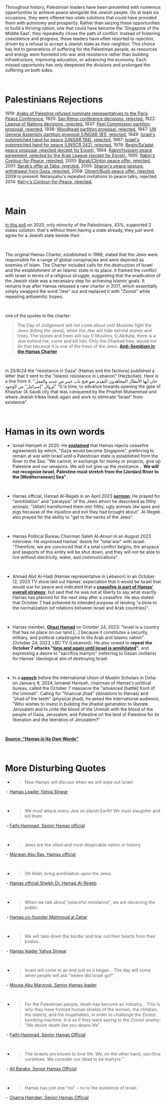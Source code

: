 Throughout history, Palestinian leaders have been presented with numerous opportunities to achieve peace alongside the Jewish people. On at least six occasions, they were offered two-state solutions that could have provided them with autonomy and prosperity. Rather than seizing these opportunities to build a thriving nation, one that could have become the 'Singapore of the Middle East', they repeatedly chose the path of conflict. Instead of fostering coexistence and progress, these leaders have often resorted to rejection, driven by a refusal to accept a Jewish state as their neighbor.
This choice has led to generations of suffering for the Palestinian people, as resources and energy were funneled into war and resistance rather than building infrastructure, improving education, or advancing the economy. Each missed opportunity has only deepened the divisions and prolonged the suffering on both sides.

‎

# Palestinians Rejections
1919: [Arabs of Palestine refused nominate representatives to the Paris Peace Conference.](https://en.wikipedia.org/wiki/Paris_Peace_Conference_(1919%E2%80%931920))
1920: [San Remo conference decisions, rejected.](https://en.wikipedia.org/wiki/San_Remo_conference)
1922: [League of Nations decisions, rejected.](https://en.wikipedia.org/wiki/Mandate_for_Palestine)
1937: [Peel Commission partition proposal, rejected.](https://en.wikipedia.org/wiki/Peel_Commission)
1938: [Woodhead partition proposal, rejected.](https://en.wikipedia.org/wiki/Woodhead_Commission)
1947: [UN General Assembly partition proposal (UNGAR 181), rejected.](https://en.wikipedia.org/wiki/United_Nations_Partition_Plan_for_Palestine)
1949: [Israel's outstretched hand for peace (UNGAR 194), rejected.](https://en.wikipedia.org/wiki/United_Nations_General_Assembly_Resolution_194)
1967: [Israel's outstretched hand for peace (UNSCR 242), rejected.](https://en.wikipedia.org/wiki/United_Nations_Security_Council_Resolution_242)
1978: [Begin/Sa’adat peace proposal, rejected (except for Egypt).](https://en.wikipedia.org/wiki/Camp_David_Accords)
1994: [Rabin/Hussein peace agreement, rejected by the Arab League (except for Egypt).](https://en.wikipedia.org/wiki/Israel%E2%80%93Jordan_peace_treaty)
1995: [Rabin's Contour-for-Peace, rejected.](https://en.wikipedia.org/wiki/Oslo_II_Accord)
2000: [Barak/Clinton peace offer, rejected.](https://en.wikipedia.org/wiki/2000_Camp_David_Summit)
2001: [Barak’s offer at Taba, rejected.](https://en.wikipedia.org/wiki/Taba_Summit)
2005: [Sharon's peace gesture, withdrawal from Gaza, rejected.](https://en.wikipedia.org/wiki/Israeli_disengagement_from_the_Gaza_Strip)
2008: [Olmert/Bush peace offer, rejected.](https://en.wikipedia.org/wiki/Israeli%E2%80%93Palestinian_peace_process#Israeli%E2%80%93Palestinian_talks_in_2007_and_2008)
2009 to present: Netanyahu's repeated invitations to peace talks, rejected.
2014: [Kerry's Contour-for-Peace, rejected.](https://en.wikipedia.org/wiki/2013%E2%80%932014_Israeli%E2%80%93Palestinian_peace_talks)

‎

# Main
[in this poll](https://www.pcpsr.org/en/node/823) on 2020, only minority of the Palestinians, 43%, supported 2 states solution.
that's without them having a state already, they just wont agree for a Jewish state beside their.

‎

The original Hamas Charter, established in 1988, stated that the Jews were responsible for a range of global conspiracies and were depicted as enemies of Islam. The Charter included calls for the destruction of Israel and the establishment of an Islamic state in its place. It framed the conflict with Israel in terms of a religious struggle, suggesting that the eradication of the Jewish state was a necessary step for achieving Islamic goals.
It remains true after Hamas released a new charter in 2017, which essentially simply swapped the word “Jew” out and replaced it with “Zionist” while repeating antisemitic tropes.

‎

one of the quotes in the charter:
> The Day of Judgement will not come about until Muslims fight the Jews (killing the Jews), when the Jew will hide behind stones and trees. The stones and trees will say O Muslims, O Abdulla, there is a Jew behind me, come and kill him. Only the Gharkad tree, would not do that because it is one of the trees of the Jews.
[**Anti-Semitism in the Hamas Charter**](https://www.adl.org/resources/news/anti-semitism-hamas-charter-selected-excerpts)

‎

in 20/8/24 the "resistance in Gaza" (Hamas and the factions) published a letter that it sent to the "Islamic resistance in Lebanon" (Hezbollah). Here is a line from it:
"حان أيها الأبطال المجاهدون التقدم نحو فتح باب خيبر من جديد والعمل لزوال "إسرائيل" من الوجود"
"It is time, to advance towards opening the gate of Khaybar (A Saudi city that was conquered by the Prophet Muhammad and where Jewish tribes lived) again and work to eliminate “Israel” from existence".

‎

# Hamas in its own words
* Ismail Haniyeh in 2020: He [**explained**](https://www.memri.org/tv/hamas-leader-ismail-haniyeh-we-entitled-airport-seaport-projects-will-not-give-up-weapons-resistance-in-exchange) that Hamas rejects ceasefire agreements by which, "Gaza would become Singapore", preferring to remain at war with Israel until a Palestinian state is established from the River to the Sea: "We cannot, in exchange for money or projects, give up Palestine and our weapons. We will not give up the resistance... **We will not recognize Israel, Palestine must stretch from the [Jordan] River to the [Mediterranean] Sea"**.

‎

* Hamas official, Hamad Al-Regeb in an April 2023 [**sermon**](https://www.memri.org/tv/rafah-gaza-friday-sermon-hamas-official-regeb-allah-necks-jews-annihilate-them): He prayed for "annihilation" and "paralysis" of the Jews whom he described as filthy animals: "[Allah] transformed them into filthy, ugly animals like apes and pigs because of the injustice and evil they had brought about". Al-Regeb also prayed for the ability to "get to the necks of the Jews".

‎

* Hamas Political Bureau Chairman Saleh Al-Arouri in an August 2023 interview:  He expressed Hamas’ desire for "total war" with Israel: "Therefore, we are convinced that if a total conflict begins, the airspace and seaports of this entity will be shut down, and they will not be able to live without electricity, water, and communications".

‎

* Ahmad Abd Al-Hadi (Hamas representative in Lebanon) in an October 12, 2023 TV show laid out Hamas’ expectation that it would be Israel that would sue for peace and indicated that a [**ceasefire is part of Hamas’ overall strategy**](https://www.memri.org/tv/hamas-rep-lebanon-ahmad-abd-hadi-strategic-deception-israel-think-not-want-war-attacks-west-bank), but said that he was not at liberty to say what exactly Hamas has planned for the next step after a ceasefire. He also stated that October 7 had achieved its intended purpose of landing "a blow to the normalization (of relations between Israel and Arab countries)".

‎

* Hamas member, [**Ghazi Hamad**](https://www.memri.org/reports/hamas-official-ghazi-hamad-we-will-repeat-october-7-attack-time-and-again-until-israel) on October 24, 2023: "Israel is a country that has no place on our land […] because it constitutes a security, military, and political catastrophe to the Arab and Islamic nation". (October 24, 2023, LBC TV (Lebanon)). He also vowed to **repeat the October 7 attacks "[time and again until Israel is annihilated](https://www.memri.org/reports/hamas-official-ghazi-hamad-we-will-repeat-october-7-attack-time-and-again-until-israel)"**, and expressing a desire to "sacrifice martyrs" (referring to Gazan civilians) for Hamas’ ideological aim of destroying Israel.

‎

* In a [**speech**](https://www.youtube.com/watch?v=LlmUxKx37c8) before the International Union of Muslim Scholars in Doha on January 9, 2024, Ismaeel Haniyeh, chairman of Hamas's political bureau, called the October 7 massacre the "advanced [battle] front of the Ummah". Calling for "financial jihad" (donations to Hamas) and "jihad of the teeth" (physical jihad), he asked the international audience, "Who wishes to invest in building the jihadist generation to liberate Jerusalem and to unite the blood of the Ummah with the blood of the people of Gaza, Jerusalem, and Palestine on the land of Palestine for its liberation and the liberation of Jerusalem?"

‎

[**Source: "Hamas in Its Own Words"**](https://www.adl.org/resources/blog/hamas-its-own-words)

‎

# More Disturbing Quotes
* > Now Hamas will discuss when we will wipe out Israel.

‎ - [Hamas Leader Yahya Sinwar](https://www.timesofisrael.com/hamas-chief-we-wont-discuss-recognizing-israel-only-wiping-it-out/)

‎

* > We must attack every Jew on planet Earth! We must slaughter and kill them.

‎ - [Fathi Hammad, Senior Hamas official](https://www.memri.org/tv/hamas-political-bureau-fathi-hammad-explosive-belts-knives-slaughter-kill-jews-all-over-world-israel-one-week-ultimatum)

‎

* > Jews are the vilest and most despicable nation in history.

‎ - [Marwan Abu Ras, Hamas official](https://www.memri.org/tv/hamas-mp-marwan-abu-ras-friday-sermon-jews-are-vilest-nation-history)

‎

* > Oh Allah, bring annihilation upon the Jews.

‎ - [Hamas official Sheikh Dr. Hamad Al-Regeb](https://www.memri.org/tv/rafah-gaza-friday-sermon-hamas-official-regeb-allah-necks-jews-annihilate-them)

‎

* > When we talk about "peaceful resistance", we are deceiving the public.

‎ - [Hamas co-founder Mahmoud al Zahar](https://www.memri.org/tv/senior-hamas-official-mahmoud-zahhar-on-gaza-protests-this-is-not-peaceful-resistance)

‎

* > We will take down the border and tear out their hearts from their bodies.

‎ - [Hamas leader Yahya Sinwar](https://www.youtube.com/watch?v=klFbf6VG7uA)

‎

* > Israel will come to an end just as it began... The day will come when people will ask "where did Israel go?".

‎ - [Mousa Abu Marzouk, Senior Hamas leader](https://www.timesofisrael.com/hamass-forever-war-against-israel-has-a-glitch-and-it-isnt-iron-dome/)

‎

* > For the Palestinian people, death has become an industry... This is why they have formed human shields of the women, the children, the elderly, and the mujahideen, in order to challenge the Zionist bombing machine. It is as if they were saying to the Zionist enemy: "We desire death like you desire life".

‎ - [Fathi Hammad, Senior Hamas Official](https://www.memri.org/tv/hamas-mp-fathi-hammad-we-used-women-and-children-human-shields)

‎

* > The Israelis are known to love life. We, on the other hand, sacrifice ourselves. We consider our dead to be martyrs."

‎ - [Ali Baraka, Senior Hamas Official](https://www.memri.org/tv/senior-hamas-official-ali-baraka-prisoner-swap-america-planning-invasion-two-years-russia-support)

‎

* > Hamas has just one "no" – no to the existence of Israel.

‎ - [Osama Hamdan, Senior Hamas Official](https://www.memri.org/tv/hamas-official-osama-hamdan-israel-heart-problems-region-return-countries-)